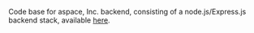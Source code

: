 Code base for aspace, Inc. backend, consisting of a node.js/Express.js backend stack, available [here](https://api.trya.space).